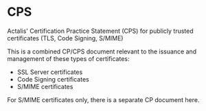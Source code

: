 # CPS
Actalis' Certification Practice Statement (CPS) for publicly trusted certificates (TLS, Code Signing, S/MIME)

This is a combined CP/CPS document relevant to the issuance and management of these types of certificates:
* SSL Server certificates
* Code Signing certificates
* S/MIME certificates

For S/MIME certificates only, there is a separate CP document here.
  
